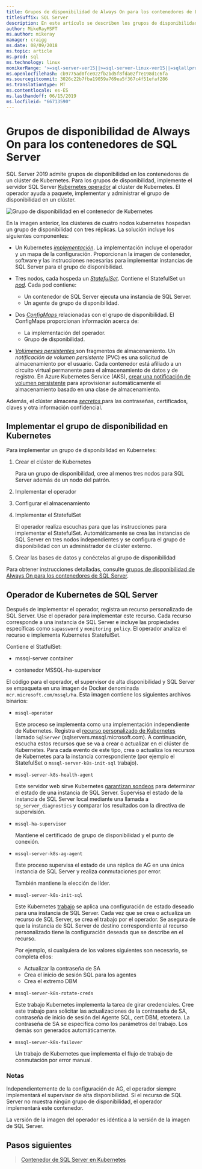 ```yaml
---
title: Grupos de disponibilidad de Always On para los contenedores de Linux
titleSuffix: SQL Server
description: En este artículo se describen los grupos de disponibilidad en los contenedores de SQL Server
author: MikeRayMSFT
ms.author: mikeray
manager: craigg
ms.date: 08/09/2018
ms.topic: article
ms.prod: sql
ms.technology: linux
monikerRange: '>=sql-server-ver15||>=sql-server-linux-ver15||=sqlallproducts-allversions'
ms.openlocfilehash: cb9775ad0fce022fb2bd5f8fda02f7e198d1c6fa
ms.sourcegitcommit: 3026c22b7fba19059a769ea5f367c4f51efaf286
ms.translationtype: MT
ms.contentlocale: es-ES
ms.lasthandoff: 06/15/2019
ms.locfileid: "66713590"
---
```

# <a name="always-on-availability-groups-for-sql-server-containers"></a>Grupos de disponibilidad de Always On para los contenedores de SQL Server

SQL Server 2019 admite grupos de disponibilidad en los contenedores de un clúster de Kubernetes. Para los grupos de disponibilidad, implemente el servidor SQL Server [Kubernetes operador](https://coreos.com/blog/introducing-operators.html) al clúster de Kubernetes. El operador ayuda a paquete, implementar y administrar el grupo de disponibilidad en un clúster.

![Grupo de disponibilidad en el contenedor de Kubernetes](media/tutorial-sql-server-ag-containers-kubernetes/KubernetesCluster.png)

En la imagen anterior, los clústeres de cuatro nodos kubernetes hospedan un grupo de disponibilidad con tres réplicas. La solución incluye los siguientes componentes:

* Un Kubernetes [ *implementación*](https://kubernetes.io/docs/concepts/workloads/controllers/deployment/). La implementación incluye el operador y un mapa de la configuración. Proporcionan la imagen de contenedor, software y las instrucciones necesarias para implementar instancias de SQL Server para el grupo de disponibilidad.

* Tres nodos, cada hospeda un [ *StatefulSet*](https://kubernetes.io/docs/concepts/workloads/controllers/statefulset/). Contiene el StatefulSet un [ *pod*](https://kubernetes.io/docs/concepts/workloads/pods/pod-overview/). Cada pod contiene:
  * Un contenedor de SQL Server ejecuta una instancia de SQL Server.
  * Un agente de grupo de disponibilidad. 

* Dos [ *ConfigMaps* ](https://kubernetes.io/docs/tasks/configure-pod-container/configure-pod-configmap/) relacionadas con el grupo de disponibilidad. El ConfigMaps proporcionan información acerca de:
  * La implementación del operador.
  * Grupo de disponibilidad.

 * [*Volúmenes persistentes* ](https://kubernetes.io/docs/concepts/storage/persistent-volumes/) son fragmentos de almacenamiento. Un *notificación de volumen persistente* (PVC) es una solicitud de almacenamiento por el usuario. Cada contenedor está afiliado a un circuito virtual permanente para el almacenamiento de datos y de registro. En Azure Kubernetes Service (AKS), [crear una notificación de volumen persistente](https://docs.microsoft.com/azure/aks/azure-disks-dynamic-pv) para aprovisionar automáticamente el almacenamiento basado en una clase de almacenamiento.


Además, el clúster almacena [ *secretos* ](https://kubernetes.io/docs/concepts/configuration/secret/) para las contraseñas, certificados, claves y otra información confidencial.

## <a name="deploy-the-availability-group-in-kubernetes"></a>Implementar el grupo de disponibilidad en Kubernetes

Para implementar un grupo de disponibilidad en Kubernetes:

1. Crear el clúster de Kubernetes

   Para un grupo de disponibilidad, cree al menos tres nodos para SQL Server además de un nodo del patrón.

1. Implementar el operador

1. Configurar el almacenamiento

1. Implementar el StatefulSet

   El operador realiza escuchas para que las instrucciones para implementar el StatefulSet. Automáticamente se crea las instancias de SQL Server en tres nodos independientes y se configura el grupo de disponibilidad con un administrador de clúster externo.

1. Crear las bases de datos y conéctelas al grupo de disponibilidad

Para obtener instrucciones detalladas, consulte [grupos de disponibilidad de Always On para los contenedores de SQL Server](sql-server-ag-kubernetes.md).

## <a name="sql-server-kubernetes-operator"></a>Operador de Kubernetes de SQL Server

Después de implementar el operador, registra un recurso personalizado de SQL Server. Use el operador para implementar este recurso.  Cada recurso corresponde a una instancia de SQL Server e incluye las propiedades específicas como `sapassword` y `monitoring policy`. El operador analiza el recurso e implementa Kubernetes StatefulSet.

Contiene el StatfulSet:

* mssql-server container

* contenedor MSSQL-ha-supervisor

El código para el operador, el supervisor de alta disponibilidad y SQL Server se empaqueta en una imagen de Docker denominada `mcr.microsoft.com/mssql/ha`. Esta imagen contiene los siguientes archivos binarios:

* `mssql-operator`

    Este proceso se implementa como una implementación independiente de Kubernetes. Registra el [recurso personalizado de Kubernetes](https://kubernetes.io/docs/concepts/extend-kubernetes/api-extension/custom-resources/) llamado `SqlServer` (sqlservers.mssql.microsoft.com). A continuación, escucha estos recursos que se va a crear o actualizar en el clúster de Kubernetes. Para cada evento de este tipo, crea o actualiza los recursos de Kubernetes para la instancia correspondiente (por ejemplo el StatefulSet o `mssql-server-k8s-init-sql` trabajo).

* `mssql-server-k8s-health-agent`

    Este servidor web sirve Kubernetes [garantizan sondeos](https://kubernetes.io/docs/tasks/configure-pod-container/configure-liveness-readiness-probes/) para determinar el estado de una instancia de SQL Server. Supervisa el estado de la instancia de SQL Server local mediante una llamada a `sp_server_diagnostics` y comparar los resultados con la directiva de supervisión.

* `mssql-ha-supervisor`

   Mantiene el certificado de grupo de disponibilidad y el punto de conexión. 

* `mssql-server-k8s-ag-agent`
  
    Este proceso supervisa el estado de una réplica de AG en una única instancia de SQL Server y realiza conmutaciones por error.

    También mantiene la elección de líder.

* `mssql-server-k8s-init-sql`
  
    Este Kubernetes [trabajo](https://kubernetes.io/docs/concepts/workloads/controllers/jobs-run-to-completion/) se aplica una configuración de estado deseado para una instancia de SQL Server. Cada vez que se crea o actualiza un recurso de SQL Server, se crea el trabajo por el operador. Se asegura de que la instancia de SQL Server de destino correspondiente al recurso personalizado tiene la configuración deseada que se describe en el recurso.

    Por ejemplo, si cualquiera de los valores siguientes son necesario, se completa ellos:
  * Actualizar la contraseña de SA
  * Crea el inicio de sesión SQL para los agentes
  * Crea el extremo DBM

* `mssql-server-k8s-rotate-creds`
  
    Este trabajo Kubernetes implementa la tarea de girar credenciales. Cree este trabajo para solicitar las actualizaciones de la contraseña de SA, contraseña de inicio de sesión del Agente SQL, cert DBM, etcetera. La contraseña de SA se especifica como los parámetros del trabajo. Los demás son generados automáticamente.

* `mssql-server-k8s-failover`

   Un trabajo de Kubernetes que implementa el flujo de trabajo de conmutación por error manual.

### <a name="notes"></a>Notas

Independientemente de la configuración de AG, el operador siempre implementará el supervisor de alta disponibilidad. Si el recurso de SQL Server no muestra ningún grupo de disponibilidad, el operador implementará este contenedor.

La versión de la imagen del operador es idéntica a la versión de la imagen de SQL Server.

## <a name="next-steps"></a>Pasos siguientes

> [Contenedor de SQL Server en Kubernetes](tutorial-sql-server-containers-kubernetes.md)
